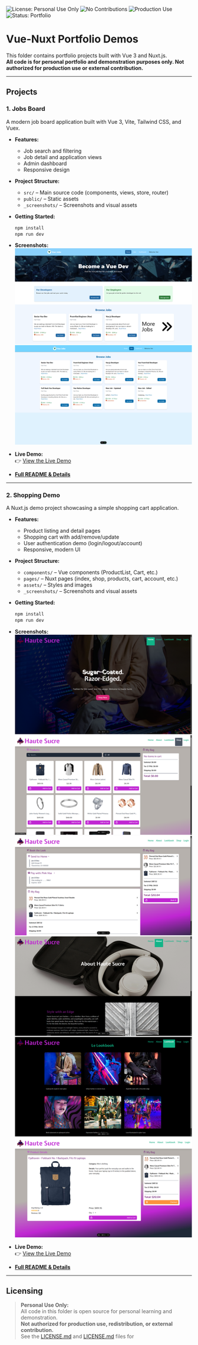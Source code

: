 ![License: Personal Use Only](https://img.shields.io/badge/license-personal--use--only-blue.svg)
![No Contributions](https://img.shields.io/badge/contributions-closed-red.svg)
![Production Use](https://img.shields.io/badge/production%20use-not%20authorized-lightgrey.svg)
![Status: Portfolio](https://img.shields.io/badge/status-portfolio-brightgreen.svg)

# Vue-Nuxt Portfolio Demos

This folder contains portfolio projects built with Vue 3 and Nuxt.js.  
**All code is for personal portfolio and demonstration purposes only. Not authorized for production use or external contribution.**

---

## Projects

### 1. Jobs Board

A modern job board application built with Vue 3, Vite, Tailwind CSS, and Vuex.

- **Features:**

  - Job search and filtering
  - Job detail and application views
  - Admin dashboard
  - Responsive design

- **Project Structure:**

  - `src/` – Main source code (components, views, store, router)
  - `public/` – Static assets
  - `_screenshots/` – Screenshots and visual assets

- **Getting Started:**

  ```sh
  npm install
  npm run dev
  ```

- **Screenshots:**  
  ![Home Screenshot](Jobs%20Board/_screenshots/Screenshot-Home.png)  
  ![Jobs Screenshot](Jobs%20Board/_screenshots/Screenshot-Jobs.png)

- **Live Demo:**  
  👉 [View the Live Demo](https://main.d1s9mwdqfzhl92.amplifyapp.com/)

- **[Full README & Details](Jobs%20Board/README.md)**

---

### 2. Shopping Demo

A Nuxt.js demo project showcasing a simple shopping cart application.

- **Features:**

  - Product listing and detail pages
  - Shopping cart with add/remove/update
  - User authentication demo (login/logout/account)
  - Responsive, modern UI

- **Project Structure:**

  - `components/` – Vue components (ProductList, Cart, etc.)
  - `pages/` – Nuxt pages (index, shop, products, cart, account, etc.)
  - `assets/` – Styles and images
  - `_screenshots/` – Screenshots and visual assets

- **Getting Started:**

  ```sh
  npm install
  npm run dev
  ```

- **Screenshots:**  
  ![Home Screenshot](Shopping%20Demo/_screenshots/Vue-Shopping-home.png)
  ![Shop Screenshot](Shopping%20Demo/_screenshots/Vue-Shopping-shop.png)  
  ![Checkout Screenshot](Shopping%20Demo/_screenshots/Vue-Shopping-checkout.png)
  ![About Screenshot](Shopping%20Demo/_screenshots/Vue-Shopping-about.png)
  ![Lookbook Screenshot](Shopping%20Demo/_screenshots/Vue-Shopping-lookbook.png)
  ![Item Detail Screenshot](Shopping%20Demo/_screenshots/Vue-Shopping-item-detail.png)

- **Live Demo:**  
  👉 [View the Live Demo](https://master.d10ym6o28kp1nb.amplifyapp.com/)

- **[Full README & Details](Shopping%20Demo/README.md)**

---

## Licensing

> **Personal Use Only:**  
> All code in this folder is open source for personal learning and demonstration.  
> **Not authorized for production use, redistribution, or external contribution.**  
> See the [LICENSE.md](Shopping%20Demo/LICENSE.md) and [LICENSE.md](Jobs%20Board/_screenshots/LICENSE.md) files for
